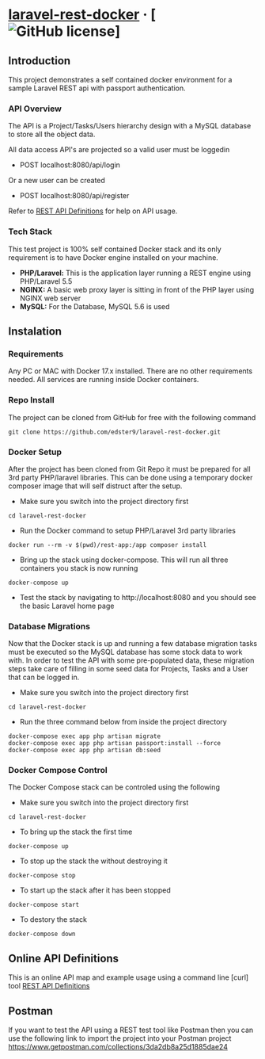 # [laravel-rest-docker](https://documenter.getpostman.com/view/762427/maverick/7TGjEcp#intro) &middot; [![GitHub license](https://img.shields.io/badge/license-MIT-blue.svg)]

## Introduction
This project demonstrates a self contained docker environment for a sample Laravel REST api with passport authentication.

### API Overview 
The API is a Project/Tasks/Users hierarchy design with a MySQL database to store all the object data.

All data access API's are projected so a valid user must be loggedin
- POST localhost:8080/api/login 

Or a new user can be created
- POST localhost:8080/api/register 

Refer to [REST API Definitions](https://documenter.getpostman.com/view/762427/maverick/7TGjEcp#intro) for help on API usage.

### Tech Stack
This test project is 100% self contained Docker stack and its only requirement is to have Docker engine installed on your machine.

* **PHP/Laravel:** This is the application layer running a REST engine using PHP/Laravel 5.5
* **NGINX:** A basic web proxy layer is sitting in front of the PHP layer using NGINX web server
* **MySQL:** For the Database, MySQL 5.6 is used

## Instalation

### Requirements
Any PC or MAC with Docker 17.x installed. There are no other requirements needed. All services are running inside Docker containers.

### Repo Install
The project can be cloned from GitHub for free with the following command
```
git clone https://github.com/edster9/laravel-rest-docker.git
```

### Docker Setup
After the project has been cloned from Git Repo it must be prepared for all 3rd party PHP/laravel libraries. This can be done using a temporary docker composer image that will self distruct after the setup.

- Make sure you switch into the project directory first
```
cd laravel-rest-docker
```

- Run the Docker command to setup PHP/Laravel 3rd party libraries
```
docker run --rm -v $(pwd)/rest-app:/app composer install
```

- Bring up the stack using docker-compose. This will run all three containers you stack is now running
```
docker-compose up
```

- Test the stack by navigating to http://localhost:8080 and you should see the basic Laravel home page

### Database Migrations
Now that the Docker stack is up and running a few database migration tasks must be executed so the MySQL database has some stock data to work with. In order to test the API with some pre-populated data, these migration steps take care of filling in some seed data for Projects, Tasks and a User that can be logged in.

- Make sure you switch into the project directory first
```
cd laravel-rest-docker
```

- Run the three command below from inside the project directory
```
docker-compose exec app php artisan migrate
docker-compose exec app php artisan passport:install --force
docker-compose exec app php artisan db:seed
```

### Docker Compose Control
The Docker Compose stack can be controled using the following

- Make sure you switch into the project directory first
```
cd laravel-rest-docker
```

- To bring up the stack the first time
```
docker-compose up 
```
- To stop up the stack the without destroying it
```
docker-compose stop
```
- To start up the stack after it has been stopped
```
docker-compose start
```
- To destory the stack
```
docker-compose down
```



## Online API Definitions
This is an online API map and example usage using a command line [curl] tool
[REST API Definitions](https://documenter.getpostman.com/view/762427/maverick/7TGjEcp#intro)


## Postman
If you want to test the API using a REST test tool like Postman then you can use the following link to import the project into your Postman project
https://www.getpostman.com/collections/3da2db8a25d1885dae24

